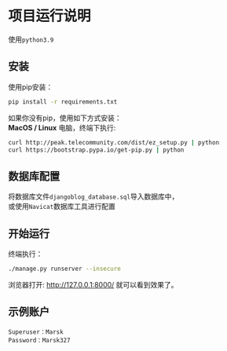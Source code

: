 # 项目运行说明

使用`python3.9`

## 安装

使用pip安装：
```bash
pip install -r requirements.txt
```
如果你没有pip，使用如下方式安装：  
**MacOS / Linux** 电脑，终端下执行: 

```bash
curl http://peak.telecommunity.com/dist/ez_setup.py | python
curl https://bootstrap.pypa.io/get-pip.py | python
```

## 数据库配置

将数据库文件`djangoblog_database.sql`导入数据库中，  
或使用`Navicat`数据库工具进行配置


## 开始运行

终端执行：
```bash
./manage.py runserver --insecure
```

浏览器打开: http://127.0.0.1:8000/  就可以看到效果了。 


## 示例账户

```
Superuser：Marsk
Password：Marsk327

```
